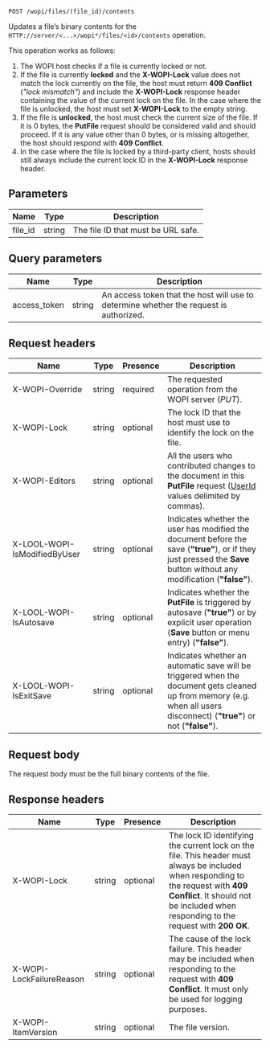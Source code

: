 `POST /wopi/files/(file_id)/contents`

Updates a file’s binary contents for the `HTTP://server/<...>/wopi*/files/<id>/contents` operation.

This operation works as follows:

1. The WOPI host checks if a file is currently locked or not.
2. If the file is currently **locked** and the **X-WOPI-Lock** value does not match the lock currently on the file, the host must return **409 Conflict** (*"lock mismatch"*) and include the **X-WOPI-Lock** response header containing the value of the current lock on the file. In the case where the file is unlocked, the host must set **X-WOPI-Lock** to the empty string.
3. If the file is **unlocked**, the host must check the current size of the file. If it is 0 bytes, the **PutFile** request should be considered valid and should proceed. If it is any value other than 0 bytes, or is missing altogether, the host should respond with **409 Conflict**.
4. In the case where the file is locked by a third-party client, hosts should still always include the current lock ID in the **X-WOPI-Lock** response header.

## Parameters

| Name     | Type   | Description                        |
| -------- | ------ | ---------------------------------- |
| file\_id | string | The file ID that must be URL safe. |

## Query parameters

| Name          | Type   | Description                                                                            |
| ------------- | ------ | -------------------------------------------------------------------------------------- |
| access\_token | string | An access token that the host will use to determine whether the request is authorized. |

## Request headers

| Name                         | Type   | Presence | Description                                                                                                                                                             |
| ---------------------------- | ------ | -------- | ----------------------------------------------------------------------------------------------------------------------------------------------------------------------- |
| X-WOPI-Override              | string | required | The requested operation from the WOPI server (*PUT*).                                                                                                                   |
| X-WOPI-Lock                  | string | optional | The lock ID that the host must use to identify the lock on the file.                                                                                                    |
| X-WOPI-Editors               | string | optional | All the users who contributed changes to the document in this **PutFile** request ([UserId](./CheckFileInfo.md#userid) values delimited by commas).              |
| X-LOOL-WOPI-IsModifiedByUser | string | optional | Indicates whether the user has modified the document before the save (**"true"**), or if they just pressed the **Save** button without any modification (**"false"**).  |
| X-LOOL-WOPI-IsAutosave       | string | optional | Indicates whether the **PutFile** is triggered by autosave (**"true"**) or by explicit user operation (**Save** button or menu entry) (**"false"**).                    |
| X-LOOL-WOPI-IsExitSave       | string | optional | Indicates whether an automatic save will be triggered when the document gets cleaned up from memory (e.g. when all users disconnect) (**"true"**) or not (**"false"**). |

## Request body

The request body must be the full binary contents of the file.

## Response headers

| Name                     | Type   | Presence | Description                                                                                                                                                                                                               |
| ------------------------ | ------ | -------- | ------------------------------------------------------------------------------------------------------------------------------------------------------------------------------------------------------------------------- |
| X-WOPI-Lock              | string | optional | The lock ID identifying the current lock on the file. This header must always be included when responding to the request with **409 Conflict**. It should not be included when responding to the request with **200 OK**. |
| X-WOPI-LockFailureReason | string | optional | The cause of the lock failure. This header may be included when responding to the request with **409 Conflict**. It must only be used for logging purposes.                                                               |
| X-WOPI-ItemVersion       | string | optional | The file version.                                                                                                                                                                                                         |
